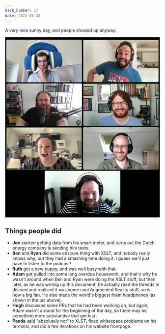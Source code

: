 ```yaml
---
hack_number: 27
date: 2022-06-25
---
```


A very nice sunny day, and people showed up anyway.

![the remote hackers being amazed by Adam's giganto headphones](/images/June-2022-plus-headphones.png)

## Things people did

- **Joe** started getting data from his smart meter, and turns out the Dutch energy company is sending him texts.
- **Ben** and **Ryan** did some obscure thing with XSLT, and nobody really knows why, but they had a smashing time doing it. I guess we'll just have to listen to the podcast!
- **Ruth** got a new puppy, and was well busy with that.
- **Adam** got pulled into some long overdue housework, and that's why he wasn't around when Ben and Ryan were doing the XSLT stuff, but then later, as he was writing up this document, he actually read the threads in discord and realised it was some cool Augmented Reality stuff, so is now a big fan. He also made the world's biggest foam headphones (as shown in the pic above).
- **Hugh** discussed some PRs that he had been working on, but again, Adam wasn't around for the beginning of the day, so there may be something more substantive that got lost.
- **Panda** said "absolutely not" to XLST, fixed whitespace problems on his terminal, and did a few iterations on his website frontpage. 
